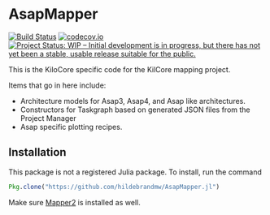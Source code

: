 # AsapMapper

[![Build Status](https://travis-ci.org/hildebrandmw/AsapMapper.jl.svg?branch=master)](https://travis-ci.org/hildebrandmw/AsapMapper.jl)
[![codecov.io](https://codecov.io/gh/hildebrandmw/AsapMapper.jl/graphs/badge.svg?branch=master)](https://codecov.io/gh/hildebrandmw/AsapMapper.jl)
[![Project Status: WIP – Initial development is in progress, but there has not yet been a stable, usable release suitable for the public.](https://www.repostatus.org/badges/latest/wip.svg)](https://www.repostatus.org/#wip)

This is the KiloCore specific code for the KilCore mapping project.

Items that go in here include:

* Architecture models for Asap3, Asap4, and Asap like architectures.
* Constructors for Taskgraph based on generated JSON files from the Project Manager
* Asap specific plotting recipes.

## Installation

This package is not a registered Julia package. To install, run the command
```julia
Pkg.clone("https://github.com/hildebrandmw/AsapMapper.jl")
```

Make sure [Mapper2](https://github.com/hildebrandmw/Mapper2.jl) is installed
as well.
